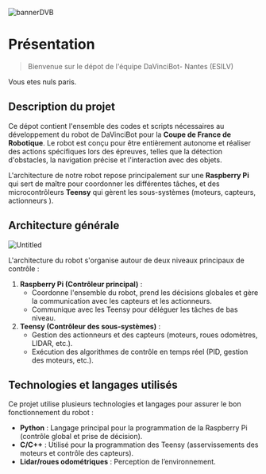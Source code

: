
![bannerDVB](https://github.com/user-attachments/assets/55c6bd16-f4f7-49e6-8cbc-06bbaf224000)

# Présentation

> Bienvenue sur le dépot de l'équipe DaVinciBot- Nantes (ESILV)

Vous etes nuls paris.

## Description du projet

Ce dépot contient l'ensemble des codes et scripts nécessaires au développement du robot de DaVinciBot pour la **Coupe de France de Robotique**. Le robot est conçu pour être entièrement autonome et réaliser des actions spécifiques lors des épreuves, telles que la détection d'obstacles, la navigation précise et l'interaction avec des objets.

L'architecture de notre robot repose principalement sur une **Raspberry Pi** qui sert de maître pour coordonner les différentes tâches, et des microcontrôleurs **Teensy** qui gèrent les sous-systèmes (moteurs, capteurs, actionneurs ).

## Architecture générale

![Untitled](https://github.com/user-attachments/assets/a51fdd88-af9e-40bd-830a-1d8a78f09035)


L'architecture du robot s'organise autour de deux niveaux principaux de contrôle :

1. **Raspberry Pi (Contrôleur principal)** :
    - Coordonne l'ensemble du robot, prend les décisions globales et gère la communication avec les capteurs et les actionneurs.
    - Communique avec les Teensy pour déléguer les tâches de bas niveau.
2. **Teensy (Contrôleur des sous-systèmes)** :
    - Gestion des actionneurs et des capteurs (moteurs, roues odomètres, LIDAR, etc.).
    - Exécution des algorithmes de contrôle en temps réel (PID, gestion des moteurs, etc.).

## Technologies et langages utilisés

Ce projet utilise plusieurs technologies et langages pour assurer le bon fonctionnement du robot :

- **Python** : Langage principal pour la programmation de la Raspberry Pi (contrôle global et prise de décision).
- **C/C++** : Utilisé pour la programmation des Teensy (asservissements des moteurs et contrôle des capteurs).
- **Lidar/roues odométriques** : Perception de l’environnement.
